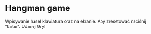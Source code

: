 # Hangman game
Wpisywanie haseł klawiatura oraz na ekranie.
Aby zresetować naciśnij "Enter".
Udanej Gry!